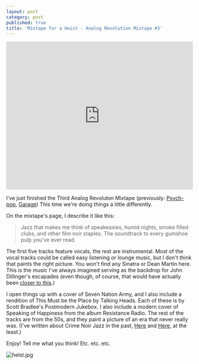 ```yaml
---
layout: post
category: post
published: true
title: 'Mixtape for a Heist - Analog Revolution Mixtape #3'
---
```

<iframe width="100%" height="400" src="https://www.mixcloud.com/widget/iframe/?feed=https%3A%2F%2Fwww.mixcloud.com%2Fajroach42%2Fsmokey-jazz-crime-noir-analog-revolution-mixtape-3%2F" frameborder="0"></iframe>

I've just finished the Third Analog Revoluton Mixtape (previously: [Psych-pop](http://ajroach42.github.io/psychedelic-pop-mixtape-analog-revolution-mixtape-vol-2/), [Garage](http://ajroach42.github.io/my-garage-and-psych-mixtape-volume-one/)) This time we're doing things a little differently. 

On the mixtape's page, I describe it like this: 

>Jazz that makes me think of speakeasies, humid nights, smoke filled clubs, and other film noir staples. The soundtrack to every gumshoe pulp you've ever read.

The first five tracks feature vocals, the rest are instrumental. Most of the vocal tracks could be called easy listening or lounge music, but I don't think that paints the right picture. You won't find any Sinatra or Dean Martin here. This is the music I've always imagined serving as the backdrop for John Dillinger's escapades (even though, of course, that would have actually been [closer to this](http://ajroach42.github.io/the-national-jazz-museum-in-harlem-presents-the-savory-collection/).) 

I open things up with a cover of Seven Nation Army, and I also include a rendition of This Must be the Place by Talking Heads. Each of these is by Scott Bradlee's Postmodern Jukebox. I also include a modern cover of Speaking of Happiness from the album Resistance Radio. The rest of the tracks are from the 50s, and they paint a picture of an era that never really was. (I've written about Crime Noir Jazz in the past, [Here](http://ajroach42.github.io/jazz-noir-speaking-of-happiness-gloria-lynn/) and [Here](http://ajroach42.github.io/noir-jazz-bohren-der-club-of-gore-sunset-mission/), at the least.) 

Enjoy! Tell me what you think! Etc. etc. etc. 

![heist.jpg]({{site.baseurl}}/images/heist.jpg)
